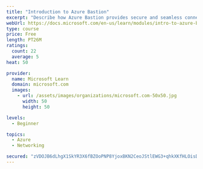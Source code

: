 ```yaml
---
title: "Introduction to Azure Bastion"
excerpt: "Describe how Azure Bastion provides secure and seamless connectivity to your VMs directly in the Azure portal. Determine whether Azure Bastion can replace your administrative jump boxes."
webUrl: https://docs.microsoft.com/en-us/learn/modules/intro-to-azure-bastion/
type: course
price: Free
length: PT26M
ratings:
  count: 22
  average: 5
heat: 50

provider:
  name: Microsoft Learn
  domain: microsoft.com
  images:
    - url: /assets/images/organizations/microsoft.com-50x50.jpg
      width: 50
      height: 50

levels:
  - Beginner

topics:
  - Azure
  - Networking

secured: "zVDOJB6dLhgX1SkYR3X6fBZOoPNP8YjoxBKN2CeoJStlEWG3+qhkXKfHLOisDV/zt0omfwRJ5A+sTHG9KhZchRY31PlW77tI0q2amvP5G8tEk/IhhubFsxkHhCYZ/HXHgInMZAShOUYzy7FkGmAyz+WtjvM90ANYbl19JCpvsfyQUlxv1EMF/jn9cvVU4wMXvcPZ4Es6e5oH2N94n3W6ZPtqEHzfphyFXnukVYyjoC0zYk+2h2gRxpvGcItYU/JKhW1D/Yqa2qU8ZW7GDJ4l/+KKWr7qcvvOae4j7PckF/VFGaRx6v6CKBie6GmP8BLgUPttE1vYxNI4q5whKoDW7zX3DQkyAUCeV9CNoiNHrRs3fgu6jOVPJIyBHGAJ03O/y9H54cQeDeaPID4ERacnKLA+FkXcg/fimNQdZC+QLb8=;DsdaGPHpvsau1KqTFoTR1g=="
---
```


